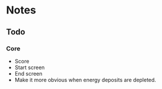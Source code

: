 # Notes

## Todo

### Core

* Score
* Start screen
* End screen
* Make it more obvious when energy deposits are depleted.